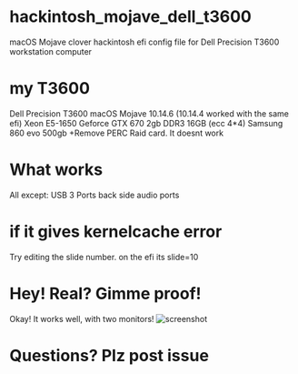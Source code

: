 # hackintosh_mojave_dell_t3600
macOS Mojave clover hackintosh efi config file for Dell Precision T3600 workstation computer

# my T3600
Dell Precision T3600
macOS Mojave 10.14.6 (10.14.4 worked with the same efi)
Xeon E5-1650
Geforce GTX 670 2gb 
DDR3 16GB (ecc 4*4)
Samsung 860 evo 500gb
+Remove PERC Raid card. It doesnt work

# What works
All except:
USB 3 Ports
back side audio ports

# if it gives kernelcache error
Try editing the slide number.
on the efi its slide=10

# Hey! Real? Gimme proof!
Okay! It works well, with two monitors!
![screenshot](https://github.com/bigsadan/surface-pro-4-hackintosh-10.14.3/blob/master/screenshot/mojave%2010143.jpg)

# Questions? Plz post issue 
